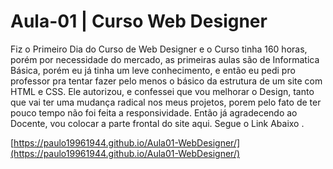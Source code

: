 # Aula-01 | Curso Web Designer

Fiz o Primeiro Dia do Curso de Web Designer e o Curso tinha 160 horas, porém por necessidade do mercado, as primeiras aulas são de Informatica Básica, porém eu já tinha um leve conhecimento, e então eu pedi pro professor pra tentar fazer pelo menos o básico da estrutura de um site com HTML e CSS. Ele autorizou, e confessei que vou melhorar o Design, tanto que vai ter uma mudança radical nos meus projetos, porem pelo fato de ter pouco tempo não foi feita a responsividade. Então já agradecendo ao Docente, vou colocar a parte frontal do site aqui. Segue o Link Abaixo .

[https://paulo19961944.github.io/Aula01-WebDesigner/](https://paulo19961944.github.io/Aula01-WebDesigner/)

